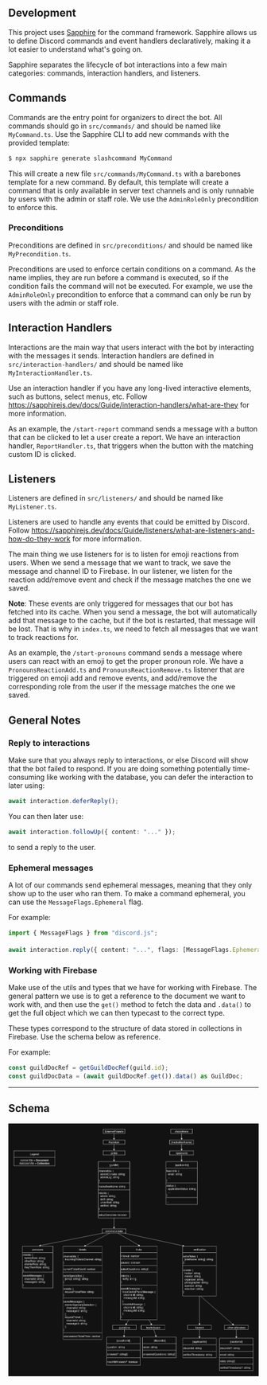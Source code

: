 ## Development

This project uses [Sapphire](https://www.sapphirejs.dev/) for the command framework.
Sapphire allows us to define Discord commands and event handlers declaratively, making it a lot easier to understand what's going on.

Sapphire separates the lifecycle of bot interactions into a few main categories: commands, interaction handlers, and listeners.

## Commands

Commands are the entry point for organizers to direct the bot.
All commands should go in `src/commands/` and should be named like `MyCommand.ts`.
Use the Sapphire CLI to add new commands with the provided template:

```bash
$ npx sapphire generate slashcommand MyCommand
```

This will create a new file `src/commands/MyCommand.ts` with a barebones template for a new command.
By default, this template will create a command that is only available in server text channels
and is only runnable by users with the admin or staff role.
We use the `AdminRoleOnly` precondition to enforce this.

### Preconditions

Preconditions are defined in `src/preconditions/` and should be named like `MyPrecondition.ts`.

Preconditions are used to enforce certain conditions on a command.
As the name implies, they are run before a command is executed, so if the condition fails the command will not be executed.
For example, we use the `AdminRoleOnly` precondition to enforce that a command can only be run by users with the admin or staff role.

## Interaction Handlers

Interactions are the main way that users interact with the bot by interacting with the messages it sends.
Interaction handlers are defined in `src/interaction-handlers/` and should be named like `MyInteractionHandler.ts`.

Use an interaction handler if you have any long-lived interactive elements, such as buttons, select menus, etc.
Follow https://sapphirejs.dev/docs/Guide/interaction-handlers/what-are-they for more information.

As an example, the `/start-report` command sends a message with a button that can be clicked to let a user create a report.
We have an interaction handler, `ReportHandler.ts`, that triggers when the button with the matching custom ID is clicked.

## Listeners

Listeners are defined in `src/listeners/` and should be named like `MyListener.ts`.

Listeners are used to handle any events that could be emitted by Discord.
Follow https://sapphirejs.dev/docs/Guide/listeners/what-are-listeners-and-how-do-they-work for more information.

The main thing we use listeners for is to listen for emoji reactions from users.
When we send a message that we want to track, we save the message and channel ID to Firebase.
In our listener, we listen for the reaction add/remove event and check if the message matches the one we saved.

**Note**: These events are only triggered for messages that our bot has fetched into its cache.
When you send a message, the bot will automatically add that message to the cache, but if the bot is restarted, that message will be lost.
That is why in `index.ts`, we need to fetch all messages that we want to track reactions for.

As an example, the `/start-pronouns` command sends a message where users can react with an emoji to get the proper pronoun role.
We have a `PronounsReactionAdd.ts` and `PronounsReactionRemove.ts` listener that are triggered on emoji add and remove events,
and add/remove the corresponding role from the user if the message matches the one we saved.

## General Notes

### Reply to interactions

Make sure that you always reply to interactions, or else Discord will show that the bot failed to respond.
If you are doing something potentially time-consuming like working with the database, you can defer the interaction to later
using:

```ts
await interaction.deferReply();
```

You can then later use:

```ts
await interaction.followUp({ content: "..." });
```

to send a reply to the user.

### Ephemeral messages

A lot of our commands send ephemeral messages, meaning that they only show up to the user who ran them.
To make a command ephemeral, you can use the `MessageFlags.Ephemeral` flag.

For example:

```ts
import { MessageFlags } from "discord.js";

await interaction.reply({ content: "...", flags: [MessageFlags.Ephemeral] });
```

### Working with Firebase

Make use of the utils and types that we have for working with Firebase.
The general pattern we use is to get a reference to the document we want to work with,
and then use the `get()` method to fetch the data and `.data()` to get the full object which we can then typecast to the correct type.

These types correspond to the structure of data stored in collections in Firebase. Use the schema below as reference.

For example:

```ts
const guildDocRef = getGuildDocRef(guild.id);
const guildDocData = (await guildDocRef.get()).data() as GuildDoc;
```

---

## Schema

![Database Schema](./SCHEMA.png)
